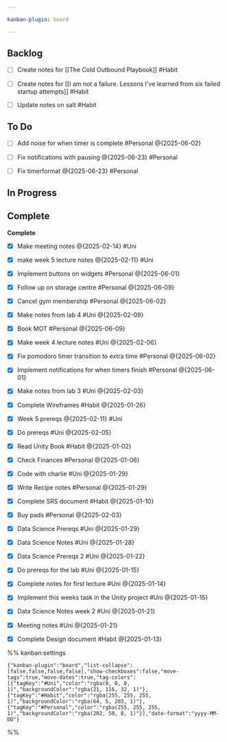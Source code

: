 ```yaml
---

kanban-plugin: board

---
```


## Backlog

- [ ] Create notes for [[The Cold Outbound Playbook]] #Habit
- [ ] Create notes for [[I am not a failure. Lessons I've learned from six failed startup attempts]] #Habit
- [ ] Update notes on salt #Habit


## To Do

- [ ] Add noise for when timer is complete #Personal @{2025-06-02}
- [ ] Fix notifications with pausing @{2025-06-23} #Personal
- [ ] Fix timerformat @{2025-06-23} #Personal


## In Progress



## Complete

**Complete**
- [x] Make meeting notes @{2025-02-14} #Uni
- [x] make week 5 lecture notes @{2025-02-11} #Uni
- [x] Implement buttons on widgets #Personal @{2025-06-01}
- [x] Follow up on storage centre #Personal @{2025-06-09}
- [x] Cancel gym membership #Personal @{2025-06-02}
- [x] Make notes from lab 4 #Uni @{2025-02-09}
- [x] Book MOT #Personal @{2025-06-09}
- [x] Make week 4 lecture notes #Uni @{2025-02-06}
- [x] Fix pomodoro timer transition to extra time #Personal @{2025-06-02}
- [x] Implement notifications for when timers finish #Personal @{2025-06-01}
- [x] Make notes from lab 3 #Uni @{2025-02-03}
- [x] Complete Wireframes #Habit @{2025-01-26}
- [x] Week 5 prereqs @{2025-02-11} #Uni
- [x] Do prereqs #Uni @{2025-02-05}
- [x] Read Unity Book #Habit
	@{2025-01-02}
- [x] Check Finances #Personal @{2025-01-06}
- [x] Code with charlie #Uni @{2025-01-29}
- [x] Write Recipe notes #Personal @{2025-01-29}
- [x] Complete SRS document #Habit @{2025-01-10}
- [x] Buy pads #Personal @{2025-02-03}
- [x] Data Science Prereqs #Uni @{2025-01-29}
- [x] Data Science Notes #Uni @{2025-01-28}
- [x] Data Science Prereqs 2 #Uni @{2025-01-22}
- [x] Do prereqs for the lab #Uni @{2025-01-15}
- [x] Complete notes for first lecture #Uni @{2025-01-14}
- [x] Implement this weeks task in the Unity project #Uni @{2025-01-15}
- [x] Data Science Notes week 2 #Uni @{2025-01-21}
- [x] Meeting notes #Uni @{2025-01-21}
- [x] Complete Design document #Habit @{2025-01-13}




%% kanban:settings
```
{"kanban-plugin":"board","list-collapse":[false,false,false,false],"show-checkboxes":false,"move-tags":true,"move-dates":true,"tag-colors":[{"tagKey":"#Uni","color":"rgba(0, 0, 0, 1)","backgroundColor":"rgba(21, 116, 32, 1)"},{"tagKey":"#Habit","color":"rgba(255, 255, 255, 1)","backgroundColor":"rgba(64, 5, 203, 1)"},{"tagKey":"#Personal","color":"rgba(255, 255, 255, 1)","backgroundColor":"rgba(202, 50, 8, 1)"}],"date-format":"yyyy-MM-DD"}
```
%%
